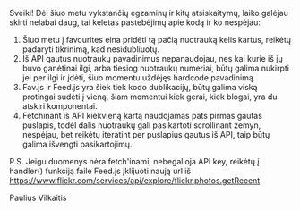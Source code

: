 
Sveiki!
Dėl šiuo metu vykstančių egzaminų ir kitų atsiskaitymų, laiko galėjau skirti nelabai daug,
tai keletas pastebėjimų apie kodą ir ko nespėjau:
1) Šiuo metu į favourites eina pridėti tą pačią nuotrauką kelis kartus, reikėtų padaryti tikrinimą,
kad nesidubliuotų.
2) Iš API gautus nuotraukų pavadinimus nepanaudojau, nes kai kurie iš jų buvo ganėtinai ilgi, arba 
tiesiog nuotraukų numeriai, būtų galima nukirpti jei per ilgi ir įdėti, šiuo momentu uždėjęs hardcode 
pavadinimą.
3) Fav.js ir Feed.js yra šiek tiek kodo dublikacijų, būtų galima viską protingai sudėti į vieną, šiam
momentui kiek gerai, kiek blogai, yra du atskiri komponentai.
4) Fetchinant iš API kiekvieną kartą naudojamas pats pirmas gautas puslapis, todėl dalis nuotraukų gali pasikartoti
scrollinant žemyn, nespėjau, bet reikėtų iteratint per puslapius gautus iš API, taip būtų galima išvengti pasikartojimų.

P.S.
Jeigu duomenys nėra fetch'inami, nebegalioja API key, reikėtų į handler() funkciją faile Feed.js įklijuoti naują url iš https://www.flickr.com/services/api/explore/flickr.photos.getRecent

Paulius Vilkaitis
